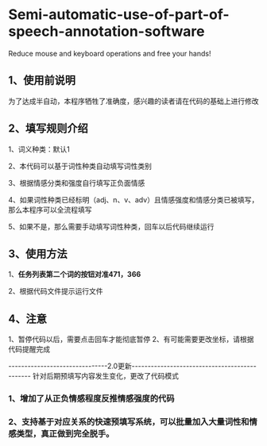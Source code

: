 # Semi-automatic-use-of-part-of-speech-annotation-software
Reduce mouse and keyboard operations and free your hands!

## 1、使用前说明 
为了达成半自动，本程序牺牲了准确度，感兴趣的读者请在代码的基础上进行修改 

## 2、填写规则介绍
1、词义种类：默认1  

2、本代码可以基于词性种类自动填写词性类别 

3、根据情感分类和强度自行填写正负面情感 

4、如果词性种类已经标明（adj、n、v、adv）且情感强度和情感分类已被填写，那么本程序可以全流程填写 

5、如果不是，那么需要手动填写词性种类，回车以后代码继续运行

## 3、使用方法 
1、**任务列表第二个词的按钮对准471，366** 

2、根据代码文件提示运行文件 


## 4、注意
1、暂停代码以后，需要点击回车才能彻底暂停 
2、有可能需要更改坐标，请根据代码提醒完成

-------------------------------2.0更新----------------------------------------------
针对后期预填写内容发生变化，更改了代码模式

### 1、增加了从正负情感程度反推情感强度的代码 

### 2、支持基于对应关系的快速预填写系统，可以批量加入大量词性和情感类型，真正做到完全脱手。 


